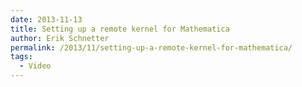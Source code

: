 ```yaml
---
date: 2013-11-13
title: Setting up a remote kernel for Mathematica
author: Erik Schnetter
permalink: /2013/11/setting-up-a-remote-kernel-for-mathematica/
tags:
  - Video
---
```

